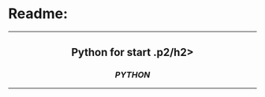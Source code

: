 # Readme:
 
---
 
<h2 align='center'>Python for start .p2/h2>
  <h3 quote align='center'><i>PYTHON</i></h3 quote>
 
---
